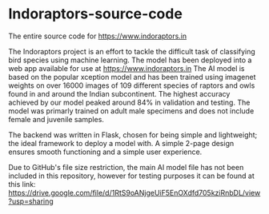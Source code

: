 # Indoraptors-source-code
The entire source code for <https://www.indoraptors.in>


The Indoraptors project is an effort to tackle the difficult task of classifying bird species using machine learning. The model has been deployed into a web app
available for use at <https://www.indoraptors.in>
The AI model is based on the popular xception model and has been trained using imagenet weights on over 16000 images of 109 different species of raptors and owls
found in and around the Indian subcontinent. The highest accuracy achieved by our model peaked around 84% in validation and testing. The model was primarly trained on
adult male specimens and does not include female and juvenile samples.

The backend was written in Flask, chosen for being simple and lightweight; the ideal framework to deploy a model with. A simple 2-page design ensures smooth functioning
and a simple user experience.

Due to GitHub's file size restriction, the main AI model file has not been included in this repository, however for testing purposes it can be found at this link:
https://drive.google.com/file/d/1RtS9oANjgeUiF5EnOXdfd705kziRnbDL/view?usp=sharing
